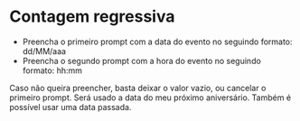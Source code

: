 # Contagem regressiva

* Preencha o primeiro prompt com a data do evento no seguindo formato: dd/MM/aaa
* Preencha o segundo prompt com a hora do evento no seguindo formato: hh:mm

Caso não queira preencher, basta deixar o valor vazio, ou cancelar o primeiro prompt. Será usado a data do meu próximo aniversário.
Também é possível usar uma data passada.
